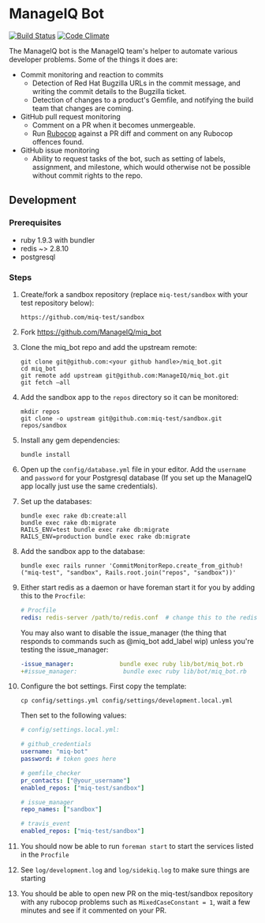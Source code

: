 # ManageIQ Bot

[![Build Status](https://travis-ci.org/ManageIQ/miq_bot.svg)](https://travis-ci.org/ManageIQ/miq_bot)
[![Code Climate](https://codeclimate.com/github/ManageIQ/miq_bot/badges/gpa.svg)](https://codeclimate.com/github/ManageIQ/miq_bot)

The ManageIQ bot is the ManageIQ team's helper to automate various developer
problems.  Some of the things it does are:

- Commit monitoring and reaction to commits
  - Detection of Red Hat Bugzilla URLs in the commit message, and writing the
    commit details to the Bugzilla ticket.
  - Detection of changes to a product's Gemfile, and notifying the build team
    that changes are coming.
- GitHub pull request monitoring
  - Comment on a PR when it becomes unmergeable.
  - Run [Rubocop](https://github.com/bbatsov/rubocop) against a PR diff and
    comment on any Rubocop offences found.
- GitHub issue monitoring
  - Ability to request tasks of the bot, such as setting of labels, assignment,
    and milestone, which would otherwise not be possible without commit rights
    to the repo.

## Development

### Prerequisites

* ruby 1.9.3 with bundler
* redis ~> 2.8.10
* postgresql

### Steps

1. Create/fork a sandbox repository (replace `miq-test/sandbox` with your test
   repository below):
   ```
   https://github.com/miq-test/sandbox
   ```

2. Fork https://github.com/ManageIQ/miq_bot

3. Clone the miq_bot repo and add the upstream remote:
    ```
    git clone git@github.com:<your github handle>/miq_bot.git
    cd miq_bot
    git remote add upstream git@github.com:ManageIQ/miq_bot.git
    git fetch —all
    ```

4. Add the sandbox app to the `repos` directory so it can be monitored:
   ```
   mkdir repos
   git clone -o upstream git@github.com:miq-test/sandbox.git repos/sandbox
   ```

5. Install any gem dependencies:
   ```
   bundle install
   ```

6. Open up the `config/database.yml` file in your editor. Add the
   `username` and `password` for your Postgresql database (If you set
   up the ManageIQ app locally just use the same credentials).

7. Set up the databases:
   ```
   bundle exec rake db:create:all
   bundle exec rake db:migrate
   RAILS_ENV=test bundle exec rake db:migrate
   RAILS_ENV=production bundle exec rake db:migrate
   ```

8. Add the sandbox app to the database:
   ```
   bundle exec rails runner 'CommitMonitorRepo.create_from_github!("miq-test", "sandbox", Rails.root.join("repos", "sandbox"))'
   ```

9. Either start redis as a daemon or have foreman start it for you by
   adding this to the `Procfile`:
   ```yaml
   # Procfile
   redis: redis-server /path/to/redis.conf  # change this to the redis.conf provided by your package manager.
   ```

   You may also want to disable the issue_manager (the thing that
   responds to commands such as @miq_bot add_label wip) unless you're
   testing the issue_manager:
   ```yaml
   -issue_manager:             bundle exec ruby lib/bot/miq_bot.rb
   +#issue_manager:             bundle exec ruby lib/bot/miq_bot.rb
   ```

10. Configure the bot settings. First copy the template:
    ```
    cp config/settings.yml config/settings/development.local.yml
    ```

    Then set to the following values:
    ```yaml
    # config/settings.local.yml:

    # github_credentials
    username: "miq-bot"
    password: # token goes here

    # gemfile_checker
    pr_contacts: ["@your_username"]
    enabled_repos: ["miq-test/sandbox"]

    # issue_manager
    repo_names: ["sandbox"]

    # travis_event
    enabled_repos: ["miq-test/sandbox"]
    ```

11. You should now be able to run `foreman start` to start the
    services listed in the `Procfile`

12. See `log/development.log` and `log/sidekiq.log` to make sure
    things are starting

13. You should be able to open new PR on the miq-test/sandbox
    repository with any rubocop problems such as `MixedCaseConstant =
    1`, wait a few minutes and see if it commented on your PR.
